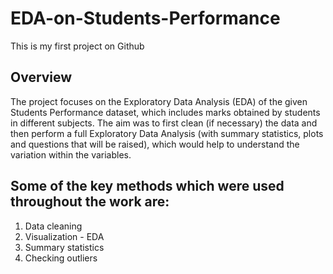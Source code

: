 # EDA-on-Students-Performance
This is my first project on Github

## Overview
The project focuses on the Exploratory Data Analysis (EDA) of the given Students Performance dataset, which includes marks obtained by students in different subjects. The aim was to first clean (if necessary) the data and then perform a full Exploratory Data Analysis (with summary statistics, plots and questions that will be raised), which would help to understand the variation within the variables.

## Some of the key methods which were used throughout the work are:
1. Data cleaning
2. Visualization - EDA
3. Summary statistics
4. Checking outliers
